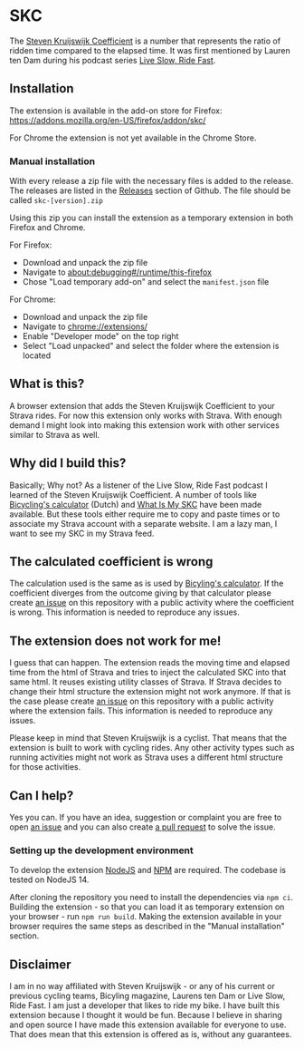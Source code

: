 # SKC
The [Steven Kruijswijk Coefficient](https://www.bicycling.com/nl/stijl/a26851320/de-steven-kruijswijk-coefficient/) is a number that represents the ratio of ridden time compared to the elapsed time. It was first mentioned by Lauren ten Dam during his podcast series [Live Slow, Ride Fast](https://www.liveslowridefast.com/).

## Installation
The extension is available in the add-on store for Firefox: https://addons.mozilla.org/en-US/firefox/addon/skc/

For Chrome the extension is not yet available in the Chrome Store.

### Manual installation
With every release a zip file with the necessary files is added to the release. The releases are listed in the [Releases](https://github.com/timoschinkel/skc/releases) section of Github. The file should be called `skc-[version].zip`

Using this zip you can install the extension as a temporary extension in both Firefox and Chrome.

For Firefox:
- Download and unpack the zip file
- Navigate to [about:debugging#/runtime/this-firefox](about:debugging#/runtime/this-firefox)
- Chose "Load temporary add-on" and select the `manifest.json` file

For Chrome:
- Download and unpack the zip file
- Navigate to [chrome://extensions/](chrome://extensions/)
- Enable "Developer mode" on the top right
- Select "Load unpacked" and select the folder where the extension is located

## What is this?
A browser extension that adds the Steven Kruijswijk Coefficient to your Strava rides. For now this extension only works with Strava. With enough demand I might look into making this extension work with other services similar to Strava as well.

## Why did I build this?
Basically; Why not? As a listener of the Live Slow, Ride Fast podcast I learned of the Steven Kruijswijk Coefficient. A number of tools like [Bicycling's calculator](https://tools.bicycling.nl/steven-kruijswijk-coefficient) (Dutch) and [What Is My SKC](https://whatismyskc.com/) have been made available. But these tools either require me to copy and paste times or to associate my Strava account with a separate website. I am a lazy man, I want to see my SKC in my Strava feed. 

## The calculated coefficient is wrong
The calculation used is the same as is used by [Bicyling's calculator](https://tools.bicycling.nl/steven-kruijswijk-coefficient). If the coefficient diverges from the outcome giving by that calculator please create [an issue](https://github.com/timoschinkel/skc/issues) on this repository with a public activity where the coefficient is wrong. This information is needed to reproduce any issues.

## The extension does not work for me!
I guess that can happen. The extension reads the moving time and elapsed time from the html of Strava and tries to inject the calculated SKC into that same html. It reuses existing utility classes of Strava. If Strava decides to change their html structure the extension might not work anymore. If that is the case please create [an issue](https://github.com/timoschinkel/skc/issues) on this repository with a public activity where the extension fails. This information is needed to reproduce any issues.

Please keep in mind that Steven Kruijswijk is a cyclist. That means that the extension is built to work with cycling rides. Any other activity types such as running activities might not work as Strava uses a different html structure for those activities.

## Can I help?
Yes you can. If you have an idea, suggestion or complaint you are free to open [an issue](https://github.com/timoschinkel/skc/issues) and you can also create [a pull request](https://github.com/timoschinkel/skc/pulls) to solve the issue. 

### Setting up the development environment
To develop the extension [NodeJS](https://nodejs.org/en/) and [NPM](https://www.npmjs.com/) are required. The codebase is tested on NodeJS 14.

After cloning the repository you need to install the dependencies via `npm ci`. Building the extension - so that you can load it as temporary extension on your browser - run `npm run build`. Making the extension available in your browser requires the same steps as described in the "Manual installation" section.


## Disclaimer
I am in no way affiliated with Steven Kruijswijk - or any of his current or previous cycling teams, Bicyling magazine, Laurens ten Dam or Live Slow, Ride Fast. I am just a developer that likes to ride my bike. I have built this extension because I thought it would be fun. Because I believe in sharing and open source I have made this extension available for everyone to use. That does mean that this extension is offered as is, without any guarantees.